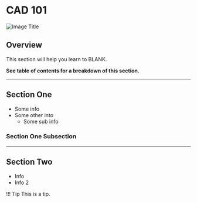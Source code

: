 <!-- This page was contributed by:  -->
# CAD 101


<!-- Add a page image to make it pretty! -->
![Image Title](imageURL)

## Overview

This section will help you learn to BLANK.

**See table of contents for a breakdown of this section.**

***

## Section One

- Some info
- Some other into
    - Some sub info

### Section One Subsection

***

## Section Two

- Info
- Info 2

!!! Tip
    This is a tip.
